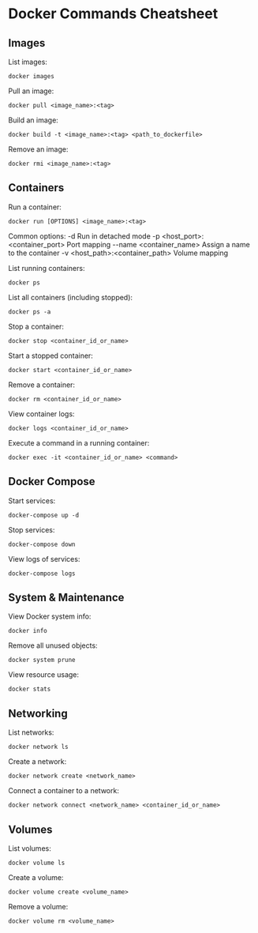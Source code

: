 # Docker Commands Cheatsheet

## Images

List images:
```
docker images
```

Pull an image:
```
docker pull <image_name>:<tag>
```

Build an image:
```
docker build -t <image_name>:<tag> <path_to_dockerfile>
```

Remove an image:
```
docker rmi <image_name>:<tag>
```

## Containers

Run a container:
```
docker run [OPTIONS] <image_name>:<tag>
```
Common options:
  -d            Run in detached mode
  -p <host_port>:<container_port>   Port mapping
  --name <container_name>           Assign a name to the container
  -v <host_path>:<container_path>   Volume mapping

List running containers:
```
docker ps
```

List all containers (including stopped):
```
docker ps -a
```

Stop a container:
```
docker stop <container_id_or_name>
```

Start a stopped container:
```
docker start <container_id_or_name>
```

Remove a container:
```
docker rm <container_id_or_name>
```

View container logs:
```
docker logs <container_id_or_name>
```

Execute a command in a running container:
```
docker exec -it <container_id_or_name> <command>
```

## Docker Compose

Start services:
```
docker-compose up -d
```

Stop services:
```
docker-compose down
```

View logs of services:
```
docker-compose logs
```

## System & Maintenance

View Docker system info:
```
docker info
```

Remove all unused objects:
```
docker system prune
```

View resource usage:
```
docker stats
```

## Networking

List networks:
```
docker network ls
```

Create a network:
```
docker network create <network_name>
```

Connect a container to a network:
```
docker network connect <network_name> <container_id_or_name>
```

## Volumes

List volumes:
```
docker volume ls
```

Create a volume:
```
docker volume create <volume_name>
```

Remove a volume:
```
docker volume rm <volume_name>
```
